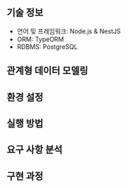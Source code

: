 ## 기술 정보
- 언어 및 프레임워크: Node.js & NestJS
- ORM: TypeORM
- RDBMS: PostgreSQL

## 관계형 데이터 모델링

## 환경 설정

## 실행 방법

## 요구 사항 분석

## 구현 과정
